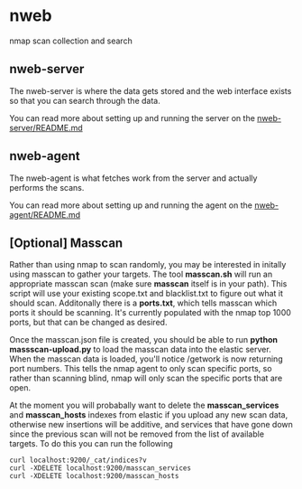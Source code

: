 nweb
========

nmap scan collection and search

nweb-server
-------
The nweb-server is where the data gets stored and the web interface exists so that you can search through the data.

You can read more about setting up and running the server on the [nweb-server/README.md](nweb-server/README.md)


nweb-agent
-------
The nweb-agent is what fetches work from the server and actually performs the scans.

You can read more about setting up and running the agent on the [nweb-agent/README.md](nweb-agent/README.md)


[Optional] Masscan
-------

Rather than using nmap to scan randomly, you may be interested in initally using masscan to gather your targets.  The tool **masscan.sh** will run an appropriate masscan scan (make sure **masscan** itself is in your path).  This script will use your existing scope.txt and blacklist.txt to figure out what it should scan.  Additonally there is a **ports.txt**, which tells masscan which ports it should be scanning.  It's currently populated with the nmap top 1000 ports, but that can be changed as desired.

Once the masscan.json file is created, you should be able to run **python massscan-upload.py** to load the masscan data into the elastic server.  When the masscan data is loaded, you'll notice /getwork is now returning port numbers.  This tells the nmap agent to only scan specific ports, so rather than scanning blind, nmap will only scan the specific ports that are open.

At the moment you will probabally want to delete the **masscan_services** and **masscan_hosts** indexes from elastic if you upload any new scan data, otherwise new insertions will be additive, and services that have gone down since the previous scan will not be removed from the list of available targets. To do this you can run the following

```
curl localhost:9200/_cat/indices?v
curl -XDELETE localhost:9200/masscan_services
curl -XDELETE localhost:9200/masscan_hosts
```
